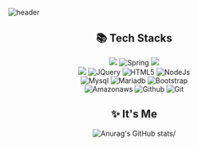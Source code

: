 ![header](https://capsule-render.vercel.app/api?type=waving&color=auto&height=300&section=header&text=welcome&fontSize=90&animation=fadeIn&fontAlignY=38&desc=KimMinSu's%20GitHub%20Profile&descAlignY=51&descAlign=62) 

<div align="center">
  
## 📚 Tech Stacks 
<img src="https://img.shields.io/badge/java-FF6550?style=for-the-badge&logo=java&logoColor=white">  <img alt="Spring" src ="https://img.shields.io/badge/Spring-6DB33F.svg?&style=for-the-badge&logo=Spring&logoColor=white"/>  <img src="https://img.shields.io/badge/javascript-F7DF1E?style=for-the-badge&logo=javascript&logoColor=black"> <br/> <img src="https://img.shields.io/badge/css-1572B6?style=for-the-badge&logo=css3&logoColor=white"> <img alt="JQuery" src ="https://img.shields.io/badge/JQuery-137CBD?&style=for-the-badge&logo=JQuery&logoColor=white"/> <img alt="HTML5" src ="https://img.shields.io/badge/HTML5-E34F26?&style=for-the-badge&logo=HTML5&logoColor=white"/>  <img alt="NodeJs" src ="https://img.shields.io/badge/Node.js-339933?&style=for-the-badge&logo=Node.js&logoColor=white"/> <br/> <img alt="Mysql" src ="https://img.shields.io/badge/Mysql-4479A1?&style=for-the-badge&logo=Mysql&logoColor=white"/> <img alt="Mariadb" src ="https://img.shields.io/badge/Mariadb-003545?&style=for-the-badge&logo=Mariadb&logoColor=white"/> <img alt="Bootstrap" src ="https://img.shields.io/badge/Bootstrap-7952B3?&style=for-the-badge&logo=Bootstrap&logoColor=white"/>  <br/> <img alt="Amazonaws" src ="https://img.shields.io/badge/Amazonaws-232F3E?&style=for-the-badge&logo=Amazonaws&logoColor=white"/> <img alt="Github" src ="https://img.shields.io/badge/Github-181717?&style=for-the-badge&logo=Github&logoColor=white"/> <img alt="Git" src ="https://img.shields.io/badge/Git-F05032?&style=for-the-badge&logo=Git&logoColor=white"/>
<br/>


## ✨ It's Me  
![Anurag's GitHub stats](https://github-readme-stats.vercel.app/api?username=bingsoo95&theme=flag-india&show_icons=true)/
